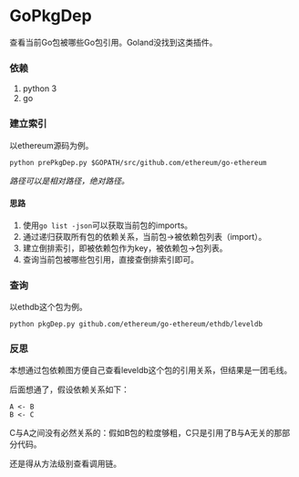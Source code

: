 # GoPkgDep

查看当前Go包被哪些Go包引用。Goland没找到这类插件。

### 依赖

1. python 3
2. go

### 建立索引

以ethereum源码为例。

```
python prePkgDep.py $GOPATH/src/github.com/ethereum/go-ethereum
```

*路径可以是相对路径，绝对路径。*

#### 思路

1. 使用`go list -json`可以获取当前包的imports。
2. 通过递归获取所有包的依赖关系，当前包->被依赖包列表（import）。
3. 建立倒排索引，即被依赖包作为key，被依赖包->包列表。
4. 查询当前包被哪些包引用，直接查倒排索引即可。

### 查询

以ethdb这个包为例。

```
python pkgDep.py github.com/ethereum/go-ethereum/ethdb/leveldb
```

### 反思

本想通过包依赖图方便自己查看leveldb这个包的引用关系，但结果是一团毛线。

后面想通了，假设依赖关系如下：

```
A <- B
B <- C
```

C与A之间没有必然关系的：假如B包的粒度够粗，C只是引用了B与A无关的那部分代码。

还是得从方法级别查看调用链。
